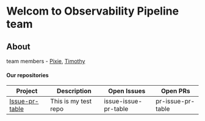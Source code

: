 # Welcom to Observability Pipeline team

## About

team members - [Pixie](https://github.com/Pixie-Axerup), [Timothy](https://github.com/timothy-mahoney)

#### Our repositories

| Project | Description | Open Issues | Open PRs |
|---|---|---|---|
| [Issue-pr-table](https://github.com/Pixie-Axerup/issue-pr-table) | This is my test repo | issue-issue-pr-table | pr-issue-pr-table |
